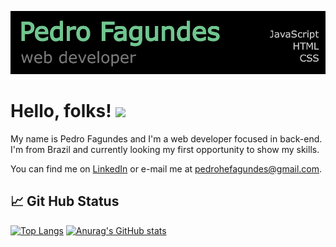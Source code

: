 
[![Header](https://github.com/PedroheFagundes/PedroheFagundes/blob/main/header2.png "Header")](https://some-url.dev/)
# Hello, folks! <img src="https://raw.githubusercontent.com/MartinHeinz/MartinHeinz/master/wave.gif" width="30px">
My name is Pedro Fagundes and I'm a web developer focused in back-end.  
I'm from Brazil and currently looking my first opportunity to show my skills. 


You can find me on <a href="https://www.linkedin.com/in/pedrofagundes/" target="_blank">LinkedIn</a> or e-mail me at pedrohefagundes@gmail.com.


## 📈 Git Hub Status
[![Top Langs](https://github-readme-stats.vercel.app/api/top-langs/?username=PedroheFagundes&langs_count=8&theme=dark)](https://github.com/pedrohefagundes?tab=repositories)
[![Anurag's GitHub stats](https://github-readme-stats.vercel.app/api?username=PedroheFagundes&count_private=true&show_icons=true&theme=dark)](https://github.com/pedrohefagundes?tab=repositories)
